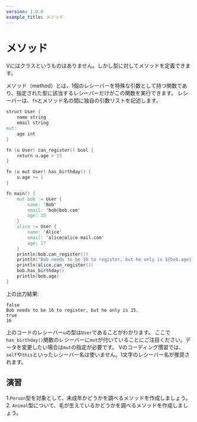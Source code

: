 ```yaml
---
version: 1.0.0
example_title: メソッド
---
```


# メソッド

Vにはクラスというものはありません。しかし型に対してメソッドを定義できます。

メソッド（method）とは、1個のレシーバーを特殊な引数として持つ関数であり、指定された型に該当するレシーバーだけがこの関数を実行できます。
レシーバーは、`fn`とメソッド名の間に独自の引数リストを記述します。

```v
struct User {
    name string
    email string
mut:
    age int
}

fn (u User) can_register() bool {
    return u.age > 15
}

fn (u mut User) has_birthday() {
    u.age += 1
}

fn main() {
    mut bob := User {
        name: 'Bob'
        email: 'bob@bob.com'
        age: 15
    }
    alice := User {
        name: 'Alice'
        email: 'alice@alice-mail.com'
        age: 17
    }
    println(bob.can_register())
    println("Bob needs to be 16 to register, but he only is ${bob.age}.")
    println(alice.can_register())
    bob.has_birthday()
    println(bob.age)
}
```

上の出力結果:

```console
false
Bob needs to be 16 to register, but he only is 15.
true
16
```

上のコードのレシーバー`u`の型は`User`であることがわかります。
ここで`has_birthday()`関数のレシーバーに`mut`が付いていることにご注目ください。データを変更したい場合は`mut`の指定が必要です。
Vのコーディング慣習では、`self`や`this`といったレシーバー名は使いません。1文字のレシーバー名が推奨されます。

## 演習

1.`Person`型を対象として、未成年かどうかを調べるメソッドを作成しましょう。
2. `Animal`型について、毛が生えているかどうかを調べるメソッドを作成しましょう。
